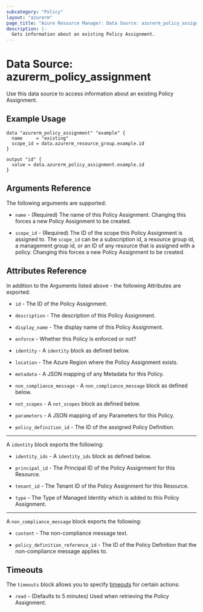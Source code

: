 ```yaml
---
subcategory: "Policy"
layout: "azurerm"
page_title: "Azure Resource Manager: Data Source: azurerm_policy_assignment"
description: |-
  Gets information about an existing Policy Assignment.
---
```


# Data Source: azurerm_policy_assignment

Use this data source to access information about an existing Policy Assignment.

## Example Usage

```hcl
data "azurerm_policy_assignment" "example" {
  name     = "existing"
  scope_id = data.azurerm_resource_group.example.id
}

output "id" {
  value = data.azurerm_policy_assignment.example.id
}
```

## Arguments Reference

The following arguments are supported:

* `name` - (Required) The name of this Policy Assignment. Changing this forces a new Policy Assignment to be created.

* `scope_id` - (Required) The ID of the scope this Policy Assignment is assigned to. The `scope_id` can be a subscription id, a resource group id, a management group id, or an ID of any resource that is assigned with a policy. Changing this forces a new Policy Assignment to be created.

## Attributes Reference

In addition to the Arguments listed above - the following Attributes are exported:

* `id` - The ID of the Policy Assignment.

* `description` - The description of this Policy Assignment.

* `display_name` - The display name of this Policy Assignment.

* `enforce` - Whether this Policy is enforced or not?

* `identity` - A `identity` block as defined below.

* `location` - The Azure Region where the Policy Assignment exists.

* `metadata` - A JSON mapping of any Metadata for this Policy.

* `non_compliance_message` - A `non_compliance_message` block as defined below.

* `not_scopes` - A `not_scopes` block as defined below.

* `parameters` - A JSON mapping of any Parameters for this Policy.

* `policy_definition_id` - The ID of the assigned Policy Definition.

---

A `identity` block exports the following:

* `identity_ids` - A `identity_ids` block as defined below.

* `principal_id` - The Principal ID of the Policy Assignment for this Resource.

* `tenant_id` - The Tenant ID of the Policy Assignment for this Resource.

* `type` - The Type of Managed Identity which is added to this Policy Assignment.

---

A `non_compliance_message` block exports the following:

* `content` - The non-compliance message text.

* `policy_definition_reference_id` - The ID of the Policy Definition that the non-compliance message applies to.

## Timeouts

The `timeouts` block allows you to specify [timeouts](https://www.terraform.io/language/resources/syntax#operation-timeouts) for certain actions:

* `read` - (Defaults to 5 minutes) Used when retrieving the Policy Assignment.
